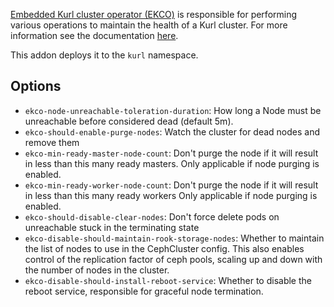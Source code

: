 
[Embedded Kurl cluster operator (EKCO)](https://github.com/replicatedhq/ekco) is responsible for performing various operations to maintain the health of a Kurl cluster. For more information see the documentation [here](https://github.com/replicatedhq/ekco).

This addon deploys it to the `kurl` namespace.

## Options

- `ekco-node-unreachable-toleration-duration`: How long a Node must be unreachable before considered dead (default 5m).
- `ekco-should-enable-purge-nodes`: Watch the cluster for dead nodes and remove them
- `ekco-min-ready-master-node-count`: Don't purge the node if it will result in less than this many ready masters.
   Only applicable if node purging is enabled.
- `ekco-min-ready-worker-node-count`: Don't purge the node if it will result in less than this many ready workers
   Only applicable if node purging is enabled.
- `ekco-should-disable-clear-nodes`: Don't force delete pods on unreachable stuck in the terminating state
- `ekco-disable-should-maintain-rook-storage-nodes`: Whether to maintain the list of nodes to use in the CephCluster config.
   This also enables control of the replication factor of ceph pools, scaling up and down with the number of nodes in the cluster.
- `ekco-disable-should-install-reboot-service`: Whether to disable the reboot service, responsible for graceful node termination.
